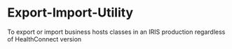 # Export-Import-Utility
To export or import business hosts classes in an IRIS production regardless of HealthConnect version
